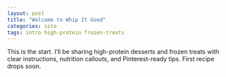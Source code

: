 ```yaml
---
layout: post
title: "Welcome to Whip It Good"
categories: site
tags: intro high-protein frozen-treats
---
```

This is the start. I’ll be sharing high-protein desserts and frozen treats with clear instructions, nutrition callouts, and Pinterest-ready tips. First recipe drops soon.
